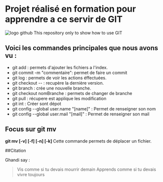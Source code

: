 # Projet réalisé en formation pour apprendre a ce servir de GIT
![logo github](http://www.myiconfinder.com/uploads/iconsets/256-256-fbe222c53a174ab88caad45d5a20fe27.png)
This repository only to show how to use GIT

## Voici les commandes principales que nous avons vu :
* git add <namefile> : permets d'ajouter les fichiers a l'index.
* git commit -m "commentaire": permet de faire un commit
* git log : permets de voir les actions éffectuées.
* git checkout -- : recupère la dernière version.
* git branch : crée une nouvelle branche.
* git checkout nomBranche : permets de changer de branche
* git pull : récupere est applique les modification
* git int : Créer sont dépot
* git config --global user.name "[name]" : Permet de renseigner son nom
* git config --global user.mail "[mail]" : Permet de renseigner son mail

## Focus sur git mv


<b>git mv [-v] [-f] [-n] [-k] <source> <destination> </b>
Cette commande permets de déplacer un fichier.


##Citation

Ghandi say :

>Vis comme si tu devais mourrir demain
>Apprends comme si tu devais vivre toujours

